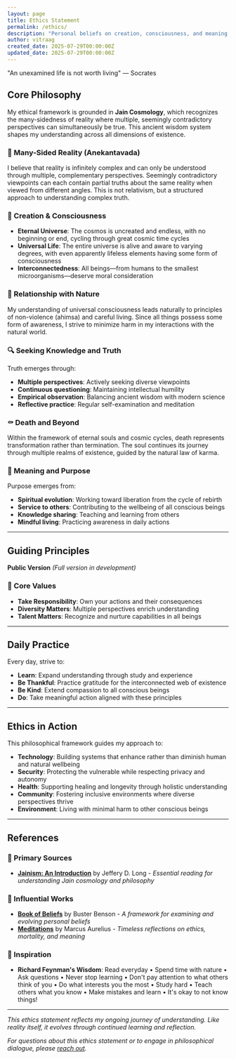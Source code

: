 ```yaml
---
layout: page
title: Ethics Statement
permalink: /ethics/
description: "Personal beliefs on creation, consciousness, and meaning through the lens of Jain cosmology"
author: vitraag
created_date: 2025-07-29T00:00:00Z
updated_date: 2025-07-29T00:00:00Z
---
```


<div class="opening-quote">
"An unexamined life is not worth living" — Socrates
</div>

## Core Philosophy

My ethical framework is grounded in **Jain Cosmology**, which recognizes the many-sidedness of reality where multiple, seemingly contradictory perspectives can simultaneously be true. This ancient wisdom system shapes my understanding across all dimensions of existence.

### 🔮 Many-Sided Reality (Anekantavada)
I believe that reality is infinitely complex and can only be understood through multiple, complementary perspectives. Seemingly contradictory viewpoints can each contain partial truths about the same reality when viewed from different angles. This is not relativism, but a structured approach to understanding complex truth.

### 🌌 Creation & Consciousness
- **Eternal Universe**: The cosmos is uncreated and endless, with no beginning or end, cycling through great cosmic time cycles
- **Universal Life**: The entire universe is alive and aware to varying degrees, with even apparently lifeless elements having some form of consciousness
- **Interconnectedness**: All beings—from humans to the smallest microorganisms—deserve moral consideration

### 🌿 Relationship with Nature
My understanding of universal consciousness leads naturally to principles of non-violence (ahimsa) and careful living. Since all things possess some form of awareness, I strive to minimize harm in my interactions with the natural world.

### 🔍 Seeking Knowledge and Truth
Truth emerges through:
- **Multiple perspectives**: Actively seeking diverse viewpoints
- **Continuous questioning**: Maintaining intellectual humility
- **Empirical observation**: Balancing ancient wisdom with modern science
- **Reflective practice**: Regular self-examination and meditation

### ⚰️ Death and Beyond
Within the framework of eternal souls and cosmic cycles, death represents transformation rather than termination. The soul continues its journey through multiple realms of existence, guided by the natural law of karma.

### 🎯 Meaning and Purpose
Purpose emerges from:
- **Spiritual evolution**: Working toward liberation from the cycle of rebirth
- **Service to others**: Contributing to the wellbeing of all conscious beings  
- **Knowledge sharing**: Teaching and learning from others
- **Mindful living**: Practicing awareness in daily actions

---

## Guiding Principles

**Public Version** *(Full version in development)*

### 💎 Core Values
- **Take Responsibility**: Own your actions and their consequences
- **Diversity Matters**: Multiple perspectives enrich understanding
- **Talent Matters**: Recognize and nurture capabilities in all beings

---

## Daily Practice

Every day, strive to:
- **Learn**: Expand understanding through study and experience
- **Be Thankful**: Practice gratitude for the interconnected web of existence
- **Be Kind**: Extend compassion to all conscious beings
- **Do**: Take meaningful action aligned with these principles

---

## Ethics in Action

This philosophical framework guides my approach to:

- **Technology**: Building systems that enhance rather than diminish human and natural wellbeing
- **Security**: Protecting the vulnerable while respecting privacy and autonomy  
- **Health**: Supporting healing and longevity through holistic understanding
- **Community**: Fostering inclusive environments where diverse perspectives thrive
- **Environment**: Living with minimal harm to other conscious beings

---

## References

### 📖 Primary Sources
- **[Jainism: An Introduction](https://www.amazon.com/Jainism-Introduction-Introductions-Jeffery-Long/dp/1845116267)** by Jeffery D. Long - *Essential reading for understanding Jain cosmology and philosophy*

### 🌟 Influential Works
- **[Book of Beliefs](https://github.com/busterbenson/public/blob/master/files/book-of-beliefs-2012.md)** by Buster Benson - *A framework for examining and evolving personal beliefs*
- **[Meditations](https://classics.mit.edu/Antoninus/meditations.mb.txt)** by Marcus Aurelius - *Timeless reflections on ethics, mortality, and meaning*

### 🧠 Inspiration
- **Richard Feynman's Wisdom**: Read everyday • Spend time with nature • Ask questions • Never stop learning • Don't pay attention to what others think of you • Do what interests you the most • Study hard • Teach others what you know • Make mistakes and learn • It's okay to not know things!

---

*This ethics statement reflects my ongoing journey of understanding. Like reality itself, it evolves through continued learning and reflection.*

*For questions about this ethics statement or to engage in philosophical dialogue, please [reach out](/me).*